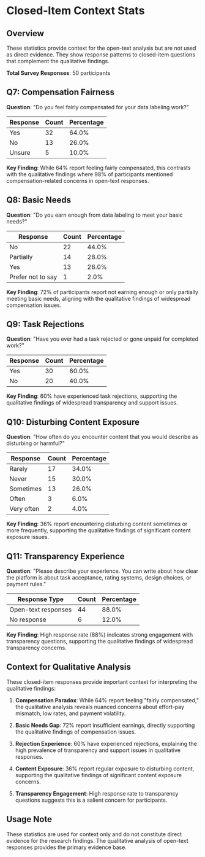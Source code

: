 # Closed-Item Context Stats

## Overview
These statistics provide context for the open-text analysis but are not used as direct evidence. They show response patterns to closed-item questions that complement the qualitative findings.

**Total Survey Responses**: 50 participants

## Q7: Compensation Fairness
**Question**: "Do you feel fairly compensated for your data labeling work?"

| Response | Count | Percentage |
|----------|-------|------------|
| Yes | 32 | 64.0% |
| No | 13 | 26.0% |
| Unsure | 5 | 10.0% |

**Key Finding**: While 64% report feeling fairly compensated, this contrasts with the qualitative findings where 98% of participants mentioned compensation-related concerns in open-text responses.

## Q8: Basic Needs
**Question**: "Do you earn enough from data labeling to meet your basic needs?"

| Response | Count | Percentage |
|----------|-------|------------|
| No | 22 | 44.0% |
| Partially | 14 | 28.0% |
| Yes | 13 | 26.0% |
| Prefer not to say | 1 | 2.0% |

**Key Finding**: 72% of participants report not earning enough or only partially meeting basic needs, aligning with the qualitative findings of widespread compensation issues.

## Q9: Task Rejections
**Question**: "Have you ever had a task rejected or gone unpaid for completed work?"

| Response | Count | Percentage |
|----------|-------|------------|
| Yes | 30 | 60.0% |
| No | 20 | 40.0% |

**Key Finding**: 60% have experienced task rejections, supporting the qualitative findings of widespread transparency and support issues.

## Q10: Disturbing Content Exposure
**Question**: "How often do you encounter content that you would describe as disturbing or harmful?"

| Response | Count | Percentage |
|----------|-------|------------|
| Rarely | 17 | 34.0% |
| Never | 15 | 30.0% |
| Sometimes | 13 | 26.0% |
| Often | 3 | 6.0% |
| Very often | 2 | 4.0% |

**Key Finding**: 36% report encountering disturbing content sometimes or more frequently, supporting the qualitative findings of significant content exposure issues.

## Q11: Transparency Experience
**Question**: "Please describe your experience. You can write about how clear the platform is about task acceptance, rating systems, design choices, or payment rules."

| Response Type | Count | Percentage |
|---------------|-------|------------|
| Open-text responses | 44 | 88.0% |
| No response | 6 | 12.0% |

**Key Finding**: High response rate (88%) indicates strong engagement with transparency questions, supporting the qualitative findings of widespread transparency concerns.

## Context for Qualitative Analysis

These closed-item responses provide important context for interpreting the qualitative findings:

1. **Compensation Paradox**: While 64% report feeling "fairly compensated," the qualitative analysis reveals nuanced concerns about effort-pay mismatch, low rates, and payment volatility.

2. **Basic Needs Gap**: 72% report insufficient earnings, directly supporting the qualitative findings of compensation issues.

3. **Rejection Experience**: 60% have experienced rejections, explaining the high prevalence of transparency and support issues in qualitative responses.

4. **Content Exposure**: 36% report regular exposure to disturbing content, supporting the qualitative findings of significant content exposure concerns.

5. **Transparency Engagement**: High response rate to transparency questions suggests this is a salient concern for participants.

## Usage Note
These statistics are used for context only and do not constitute direct evidence for the research findings. The qualitative analysis of open-text responses provides the primary evidence base.
